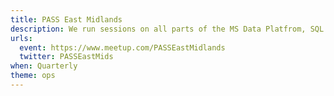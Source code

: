 ```yaml
---
title: PASS East Midlands
description: We run sessions on all parts of the MS Data Platfrom, SQL Server, PowerBi, Data Lake and more
urls:
  event: https://www.meetup.com/PASSEastMidlands
  twitter: PASSEastMids
when: Quarterly
theme: ops
---
```


